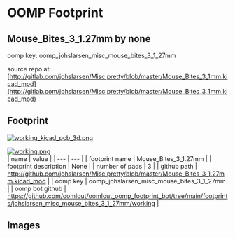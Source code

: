 # OOMP Footprint  
## Mouse_Bites_3_1.27mm  by none  
  
oomp key: oomp_johslarsen_misc_mouse_bites_3_1_27mm  
  
source repo at: [http://gitlab.com/johslarsen/Misc.pretty/blob/master/Mouse_Bites_3_1mm.kicad_mod](http://gitlab.com/johslarsen/Misc.pretty/blob/master/Mouse_Bites_3_1mm.kicad_mod)  
## Footprint  
  
[![working_kicad_pcb_3d.png](working_kicad_pcb_3d_600.png)](working_kicad_pcb_3d.png)  
  
[![working.png](working_600.png)](working.png)  
| name | value | 
| --- | --- | 
| footprint name | Mouse_Bites_3_1.27mm | 
| footprint description | None | 
| number of pads | 3 | 
| github path | http://github.com/johslarsen/Misc.pretty/blob/master/Mouse_Bites_3_1.27mm.kicad_mod | 
| oomp key | oomp_johslarsen_misc_mouse_bites_3_1_27mm | 
| oomp bot github | https://github.com/oomlout/oomlout_oomp_footprint_bot/tree/main/footprints/johslarsen_misc_mouse_bites_3_1_27mm/working | 
## Images  
